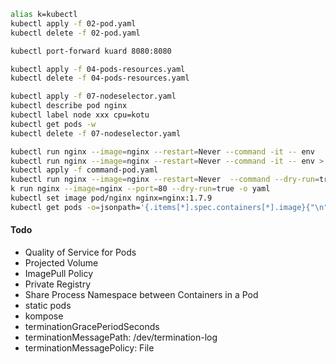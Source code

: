 ```bash
alias k=kubectl
kubectl apply -f 02-pod.yaml
kubectl delete -f 02-pod.yaml

kubectl port-forward kuard 8080:8080

kubectl apply -f 04-pods-resources.yaml
kubectl delete -f 04-pods-resources.yaml

kubectl apply -f 07-nodeselector.yaml
kubectl describe pod nginx
kubectl label node xxx cpu=kotu
kubectl get pods -w
kubectl delete -f 07-nodeselector.yaml
```

```bash
kubectl run nginx --image=nginx --restart=Never --command -it -- env
kubectl run nginx --image=nginx --restart=Never --command -it -- env > command-pod.yaml
kubectl apply -f command-pod.yaml
kubectl run nginx --image=nginx --restart=Never  --command --dry-run=true -o yaml
k run nginx --image=nginx --port=80 --dry-run=true -o yaml
kubectl set image pod/nginx nginx=nginx:1.7.9
kubectl get pods -o=jsonpath='{.items[*].spec.containers[*].image}{"\n"}'
```





#### Todo
- Quality of Service for Pods
- Projected Volume
- ImagePull Policy
- Private Registry
- Share Process Namespace between Containers in a Pod
- static pods
- kompose
- terminationGracePeriodSeconds
- terminationMessagePath: /dev/termination-log
- terminationMessagePolicy: File
